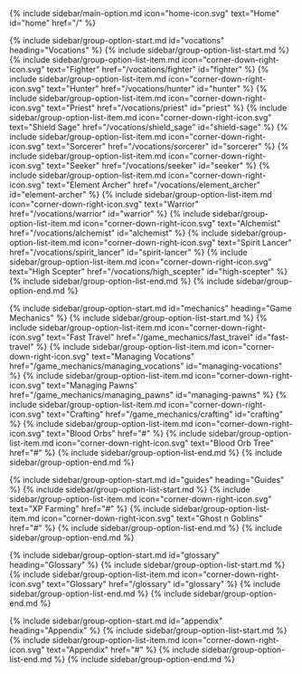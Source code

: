 <nav class="sidebar-content peer hidden z-50 overflow-y-auto fixed md:static top-0 left-0 md:block md:w-1/5 bg-white shadow-md h-full min-w-[250px] py-6 px-4 font-[sans-serif] overflow-auto">
  {% include sidebar/main-option.md icon="home-icon.svg" text="Home" id="home" href="/" %}

  {% include sidebar/group-option-start.md id="vocations" heading="Vocations" %}
    {% include sidebar/group-option-list-start.md %}
      {% include sidebar/group-option-list-item.md icon="corner-down-right-icon.svg" text="Fighter" href="/vocations/fighter" id="fighter" %}
      {% include sidebar/group-option-list-item.md icon="corner-down-right-icon.svg" text="Hunter" href="/vocations/hunter" id="hunter" %}
      {% include sidebar/group-option-list-item.md icon="corner-down-right-icon.svg" text="Priest" href="/vocations/priest" id="priest" %}
      {% include sidebar/group-option-list-item.md icon="corner-down-right-icon.svg" text="Shield Sage" href="/vocations/shield_sage" id="shield-sage" %}
      {% include sidebar/group-option-list-item.md icon="corner-down-right-icon.svg" text="Sorcerer" href="/vocations/sorcerer" id="sorcerer" %}
      {% include sidebar/group-option-list-item.md icon="corner-down-right-icon.svg" text="Seeker" href="/vocations/seeker" id="seeker" %}
      {% include sidebar/group-option-list-item.md icon="corner-down-right-icon.svg" text="Element Archer" href="/vocations/element_archer" id="element-archer" %}
      {% include sidebar/group-option-list-item.md icon="corner-down-right-icon.svg" text="Warrior" href="/vocations/warrior" id="warrior" %}
      {% include sidebar/group-option-list-item.md icon="corner-down-right-icon.svg" text="Alchemist" href="/vocations/alchemist" id="alchemist" %}
      {% include sidebar/group-option-list-item.md icon="corner-down-right-icon.svg" text="Spirit Lancer" href="/vocations/spirit_lancer" id="spirit-lancer" %}
      {% include sidebar/group-option-list-item.md icon="corner-down-right-icon.svg" text="High Scepter" href="/vocations/high_scepter" id="high-scepter" %}
    {% include sidebar/group-option-list-end.md %}
  {% include sidebar/group-option-end.md %}

  {% include sidebar/group-option-start.md id="mechanics" heading="Game Mechanics" %}
    {% include sidebar/group-option-list-start.md %}
      {% include sidebar/group-option-list-item.md icon="corner-down-right-icon.svg" text="Fast Travel" href="/game_mechanics/fast_travel" id="fast-travel" %}
      {% include sidebar/group-option-list-item.md icon="corner-down-right-icon.svg" text="Managing Vocations" href="/game_mechanics/managing_vocations" id="managing-vocations" %}
      {% include sidebar/group-option-list-item.md icon="corner-down-right-icon.svg" text="Managing Pawns" href="/game_mechanics/managing_pawns" id="managing-pawns" %}
      {% include sidebar/group-option-list-item.md icon="corner-down-right-icon.svg" text="Crafting" href="/game_mechanics/crafting" id="crafting" %}
      {% include sidebar/group-option-list-item.md icon="corner-down-right-icon.svg" text="Blood Orbs" href="#" %}
      {% include sidebar/group-option-list-item.md icon="corner-down-right-icon.svg" text="Blood Orb Tree" href="#" %}
    {% include sidebar/group-option-list-end.md %}
  {% include sidebar/group-option-end.md %}

  {% include sidebar/group-option-start.md id="guides" heading="Guides" %}
    {% include sidebar/group-option-list-start.md %}
      {% include sidebar/group-option-list-item.md icon="corner-down-right-icon.svg" text="XP Farming" href="#" %}
      {% include sidebar/group-option-list-item.md icon="corner-down-right-icon.svg" text="Ghost n Goblins" href="#" %}
    {% include sidebar/group-option-list-end.md %}
  {% include sidebar/group-option-end.md %}

  {% include sidebar/group-option-start.md id="glossary" heading="Glossary" %}
    {% include sidebar/group-option-list-start.md %}
      {% include sidebar/group-option-list-item.md icon="corner-down-right-icon.svg" text="Glossary" href="/glossary" id="glossary" %}
    {% include sidebar/group-option-list-end.md %}
  {% include sidebar/group-option-end.md %}

  {% include sidebar/group-option-start.md id="appendix" heading="Appendix" %}
    {% include sidebar/group-option-list-start.md %}
      {% include sidebar/group-option-list-item.md icon="corner-down-right-icon.svg" text="Appendix" href="#" %}
    {% include sidebar/group-option-list-end.md %}
  {% include sidebar/group-option-end.md %}
</nav>